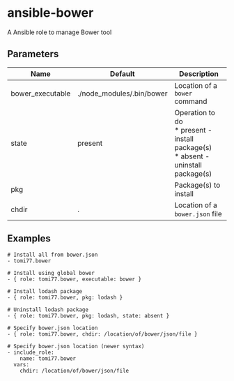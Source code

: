 # ansible-bower
A Ansible role to manage Bower tool

## Parameters

| Name             | Default                   | Description |
| ---------------- | ------------------------- | ----------- |
| bower_executable | ./node_modules/.bin/bower | Location of a `bower` command |
| state            | present                   | Operation to do<br>\* present - install package(s)<br>\* absent - uninstall package(s) |
| pkg              |                           | Package(s) to install |
| chdir            | .                         | Location of a `bower.json` file |

## Examples

~~~
# Install all from bower.json
- tomi77.bower

# Install using global bower
- { role: tomi77.bower, executable: bower }

# Install lodash package
- { role: tomi77.bower, pkg: lodash }

# Uninstall lodash package
- { role: tomi77.bower, pkg: lodash, state: absent }

# Specify bower.json location
- { role: tomi77.bower, chdir: /location/of/bower/json/file }

# Specify bower.json location (newer syntax)
- include_role:
    name: tomi77.bower
  vars:
    chdir: /location/of/bower/json/file
~~~
